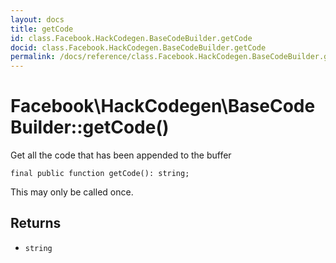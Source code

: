 ```yaml
---
layout: docs
title: getCode
id: class.Facebook.HackCodegen.BaseCodeBuilder.getCode
docid: class.Facebook.HackCodegen.BaseCodeBuilder.getCode
permalink: /docs/reference/class.Facebook.HackCodegen.BaseCodeBuilder.getCode.md
---
```

# Facebook\\HackCodegen\\BaseCodeBuilder::getCode()




Get all the code that has been appended to the buffer




``` Hack
final public function getCode(): string;
```




This may only be called once.




## Returns




+ ` string `